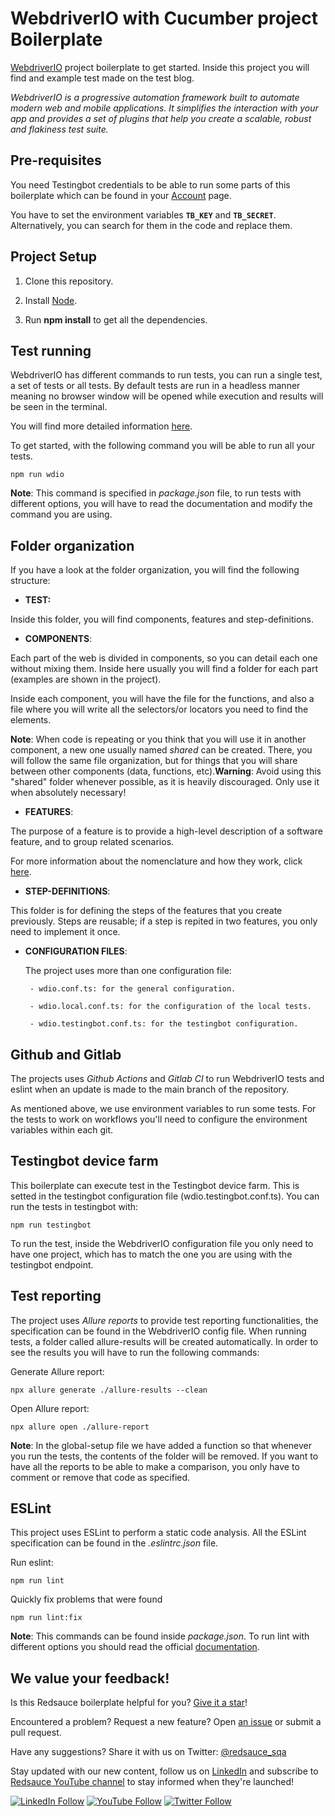 # WebdriverIO with Cucumber project Boilerplate

[WebdriverIO](https://webdriver.io/) project boilerplate to get started. Inside this project you will find and example test made on the test blog.

*WebdriverIO is a progressive automation framework built to automate modern web and mobile applications. It simplifies the interaction with your app and provides a set of plugins that help you create a scalable, robust and flakiness test suite.*


## Pre-requisites

You need Testingbot credentials to be able to run some parts of this boilerplate which can be found in your [Account](https://testingbot.com/members/user/edit) page.

You have to set the environment variables **`TB_KEY`** and **`TB_SECRET`**. Alternatively, you can search for them in the code and replace them.

## Project Setup

1. Clone this repository.

2. Install [Node](https://nodejs.org/en/).

3. Run **npm install** to get all the dependencies.
  

## Test running


WebdriverIO has different commands to run tests, you can run a single test, a set of tests or all tests. By default tests are run in a headless manner meaning no browser window will be opened while execution and results will be seen in the terminal.

You will find more detailed information [here](https://webdriver.io/docs/organizingsuites/).

To get started, with the following command you will be able to run all your tests.

	npm run wdio

**Note**: This command is specified in *package.json* file, to run tests with different options, you will have to read the documentation and modify the command you are using.

## Folder organization

If you have a look at the folder organization, you will find the following structure:

-  **TEST:**

Inside this folder, you will find components, features and step-definitions.

-  **COMPONENTS**:
  
Each part of the web is divided in components, so you can detail each one without mixing them. Inside here usually you will find a folder for each part (examples are shown in the project).

Inside each component, you will have the file for the functions, and also a file where you will write all the selectors/or locators you need to find the elements.

**Note**: When code is repeating or you think that you will use it in another component, a new one usually named *shared* can be created. There, you will follow the same file organization, but for things that you will share between other components (data, functions, etc).**Warning**: Avoid using this "shared" folder whenever possible, as it is heavily discouraged. Only use it when absolutely necessary!

-  **FEATURES**:

The purpose of a feature is to provide a high-level description of a software feature, and to group related scenarios.

For more information about the nomenclature and how they work, click [here](https://cucumber.io/docs/gherkin/reference/#feature).

-  **STEP-DEFINITIONS**:

This folder is for defining the steps of the features that you create previously. Steps are reusable; if a step is repited in two features, you only need to implement it once.

-  **CONFIGURATION FILES**:


	The project uses more than one configuration file:
		
		- wdio.conf.ts: for the general configuration.

		- wdio.local.conf.ts: for the configuration of the local tests.

		- wdio.testingbot.conf.ts: for the testingbot configuration.


## Github and Gitlab

	
The projects uses *Github Actions* and *Gitlab CI* to run WebdriverIO tests and eslint when an update is made to the main branch of the repository.

As mentioned above, we use environment variables to run some tests. For the tests to work on workflows you'll need to configure the environment variables within each git.  

## Testingbot device farm

This boilerplate can execute test in the Testingbot device farm. This is setted in the testingbot configuration file (wdio.testingbot.conf.ts).
You can run the tests in testingbot with: 
	
	npm run testingbot

To run the test, inside the WebdriverIO configuration file you only need to have one project, which has to match the one you are using with the testingbot endpoint.
  

## Test reporting

The project uses *Allure reports* to provide test reporting functionalities, the specification can be found in the WebdriverIO config file. When running tests, a folder called allure-results will be created automatically. In order to see the results you will have to run the following commands:

Generate Allure report:

	npx allure generate ./allure-results --clean

Open Allure report:

	npx allure open ./allure-report

**Note**: In the global-setup file we have added a function so that whenever you run the tests, the contents of the folder will be removed. If you want to have all the reports to be able to make a comparison, you only have to comment or remove that code as specified.


## ESLint

This project uses ESLint to perform a static code analysis. All the ESLint specification can be found in the *.eslintrc.json* file.

Run eslint:

	npm run lint

Quickly fix problems that were found

	npm run lint:fix

**Note**: This commands can be found inside *package.json*. To run lint with different options you should read the official [documentation](https://eslint.org/docs/latest/user-guide/command-line-interface). 


## We value your feedback!

Is this Redsauce boilerplate helpful for you? [Give it a star](https://github.com/Redsauce/boilerplate-webdriverio)!

Encountered a problem? Request a new feature? Open [an issue](https://github.com/Redsauce/boilerplate-webdriverio/issues/new)
or submit a pull request.

Have any suggestions? Share it with us on Twitter: [@redsauce_sqa](https://twitter.com/redsauce_sqa)

Stay updated with our new content, follow us on [LinkedIn](https://www.linkedin.com/company/redsauce) and subscribe to [Redsauce YouTube channel](https://www.youtube.com/@redsauce-sqa) to stay informed when they're launched!

[![LinkedIn Follow](https://img.shields.io/badge/Follow%20Redsauce-0077B5?style=for-the-badge&logo=linkedin&logoColor=white)](https://www.linkedin.com/company/redsauce)
[![YouTube Follow](https://img.shields.io/badge/Watch%20Redsauce-FA120F?style=for-the-badge&logo=youtube&logoColor=white)](https://www.youtube.com/@redsauce-sqa)
[![Twitter Follow](https://img.shields.io/badge/Follow%20@redsauce_sqa-703EC8?style=for-the-badge&logo=twitter&logoColor=white)](https://twitter.com/redsauce_sqa)
